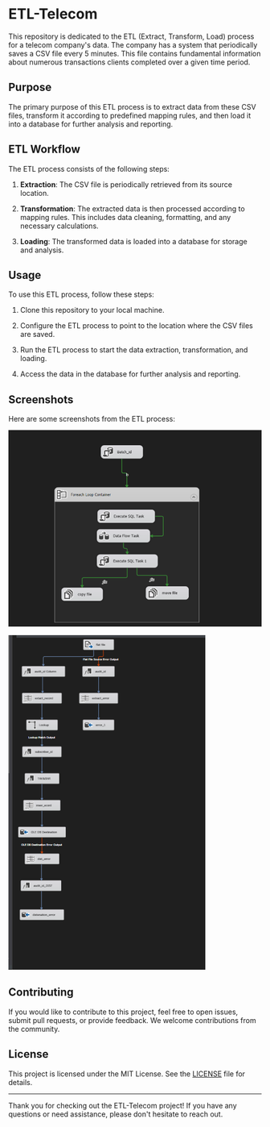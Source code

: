 # ETL-Telecom

This repository is dedicated to the ETL (Extract, Transform, Load) process for a telecom company's data. The company has a system that periodically saves a CSV file every 5 minutes. This file contains fundamental information about numerous transactions clients completed over a given time period.

## Purpose

The primary purpose of this ETL process is to extract data from these CSV files, transform it according to predefined mapping rules, and then load it into a database for further analysis and reporting.


## ETL Workflow

The ETL process consists of the following steps:

1. **Extraction**: The CSV file is periodically retrieved from its source location.

2. **Transformation**: The extracted data is then processed according to mapping rules. This includes data cleaning, formatting, and any necessary calculations.

3. **Loading**: The transformed data is loaded into a database for storage and analysis.

## Usage

To use this ETL process, follow these steps:

1. Clone this repository to your local machine.

2. Configure the ETL process to point to the location where the CSV files are saved.

3. Run the ETL process to start the data extraction, transformation, and loading.

4. Access the data in the database for further analysis and reporting.

## Screenshots

Here are some screenshots from the ETL process:

![Screenshot 1](https://raw.githubusercontent.com/mohamedessamanwar/ETL-Telecom-SSIS/main/Annotation%202023-07-20%20193914.png)

![Screenshot 2](https://github.com/mohamedessamanwar/ETL-Telecom-SSIS/blob/main/Annotation%202023-07-20%20194043.png)

## Contributing

If you would like to contribute to this project, feel free to open issues, submit pull requests, or provide feedback. We welcome contributions from the community.

## License

This project is licensed under the MIT License. See the [LICENSE](LICENSE) file for details.

---

Thank you for checking out the ETL-Telecom project! If you have any questions or need assistance, please don't hesitate to reach out.
